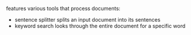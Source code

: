 features various tools that process documents:
- sentence splitter splits an input document into its sentences
- keyword search looks through the entire document for a specific word
